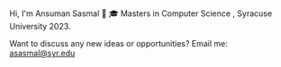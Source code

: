 Hi, I'm Ansuman Sasmal 👋
🎓 Masters in Computer Science , Syracuse University 2023.

Want to discuss any new ideas or opportunities? Email me: asasmal@syr.edu
